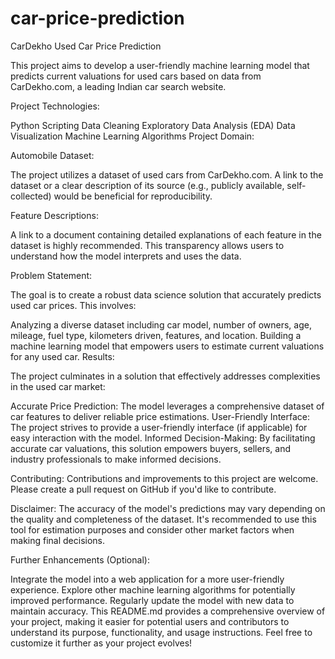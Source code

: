 # car-price-prediction

CarDekho Used Car Price Prediction

This project aims to develop a user-friendly machine learning model that predicts current valuations for used cars based on data from CarDekho.com, a leading Indian car search website.

Project Technologies:

Python Scripting
Data Cleaning
Exploratory Data Analysis (EDA)
Data Visualization
Machine Learning Algorithms
Project Domain:

Automobile
Dataset:

The project utilizes a dataset of used cars from CarDekho.com. A link to the dataset or a clear description of its source (e.g., publicly available, self-collected) would be beneficial for reproducibility.

Feature Descriptions:

A link to a document containing detailed explanations of each feature in the dataset is highly recommended. This transparency allows users to understand how the model interprets and uses the data.

Problem Statement:

The goal is to create a robust data science solution that accurately predicts used car prices. This involves:

Analyzing a diverse dataset including car model, number of owners, age, mileage, fuel type, kilometers driven, features, and location.
Building a machine learning model that empowers users to estimate current valuations for any used car.
Results:

The project culminates in a solution that effectively addresses complexities in the used car market:

Accurate Price Prediction: The model leverages a comprehensive dataset of car features to deliver reliable price estimations.
User-Friendly Interface: The project strives to provide a user-friendly interface (if applicable) for easy interaction with the model.
Informed Decision-Making: By facilitating accurate car valuations, this solution empowers buyers, sellers, and industry professionals to make informed decisions.

Contributing:
Contributions and improvements to this project are welcome. Please create a pull request on GitHub if you'd like to contribute.

Disclaimer:
The accuracy of the model's predictions may vary depending on the quality and completeness of the dataset. It's recommended to use this tool for estimation purposes and consider other market factors when making final decisions.

Further Enhancements (Optional):

Integrate the model into a web application for a more user-friendly experience.
Explore other machine learning algorithms for potentially improved performance.
Regularly update the model with new data to maintain accuracy.
This README.md provides a comprehensive overview of your project, making it easier for potential users and contributors to understand its purpose, functionality, and usage instructions. Feel free to customize it further as your project evolves!
